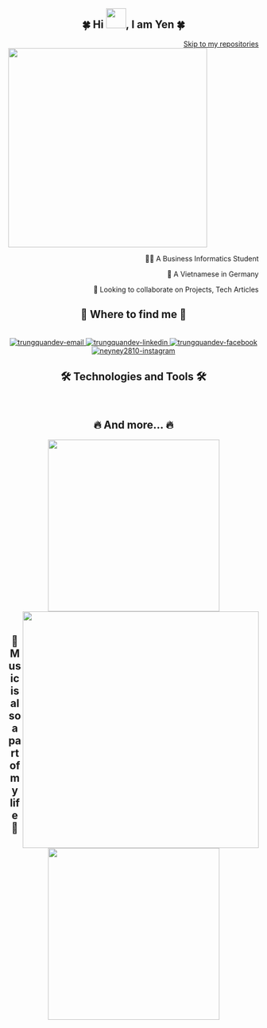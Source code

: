 <div id="about-me">
    <h2 align="center">🍀 Hi <img src="https://media.giphy.com/media/hvRJCLFzcasrR4ia7z/giphy.gif" width="40">, I am Yen 🍀</h2>
    <div align="end">    
        <a href="#repos"> Skip to my repositories </a>
    </div>
    <div id="header" align="start" float="left">
        <img src="https://cdn.dribbble.com/users/1047273/screenshots/6515762/01-pinssm.gif" width="400"/>
        <div id="about" align="end">
            <p>👨‍🎓 A Business Informatics Student</p>
            <p>🛬 A Vietnamese in Germany </p>
            <p>🤝 Looking to collaborate on Projects, Tech Articles </p>
        </div>
    </div>

</div>

<div id="contact">
    <h2 align="center">🌸 Where to find me 🌸</h2>
    <br>
    <div align="center">
        <a href="mailto:nguyenyen281099@gmail.com" target="top">
            <img src="https://img.icons8.com/bubbles/100/000000/apple-mail.png" alt="trungquandev-email" />
        </a>
        <a href="https://www.linkedin.com/in/yen-nguyen-aabb61119/" target="blank">
            <img src="https://img.icons8.com/bubbles/100/000000/linkedin.png" alt="trungquandev-linkedin" />
        </a>
        <a href="https://www.facebook.com/yen.ng.5815/" target="blank">
            <img src="https://img.icons8.com/bubbles/100/000000/facebook-new.png" alt="trungquandev-facebook" />
        </a>
        <a href="https://www.instagram.com/yen.ng.5815/" target="blank">
            <img src="https://img.icons8.com/bubbles/100/000000/instagram.png" alt="neyney2810-instagram" />
        </a>
    </div>
</div>

<div id="skills">
    <h2 align="center">🛠 Technologies and Tools 🛠</h2>
    <br>

</div>

<div id="stats">
    <h2 align="center">🔥 And more... 🔥</h2>
    <div align="center">
        <a href="#">
            <img width="345" align="center" src="https://github-readme-stats.vercel.app/api/top-langs/?username=neyney2810&title_color=61dafb&text_color=ffffff&icon_color=61dafb&bg_color=20232a&langs_count=8&layout=compact&border_color=61dafb&hide_border=true" />
        </a>
        <a href="#">
            <img align="right" width="475" height="" src="https://github-readme-stats.vercel.app/api?username=neyney2810&show_icons=true&theme=react&border_color=61dafb&hide_border=true" />
        </a>
    </div>
</div>
<br>
<div id="music" align="center">
    <h2 align="center">🎵 Music is also a part of my life 🎵</h2>
    <a href="#" title="Trungquandev">
        <img width="345" src="https://spotify-recently-played-readme.vercel.app/api?user=31yiipa2uhr2jkcnuugjc3sw74yq&count=3"/>
    </a>
</div>

<div id="repos"></div>
